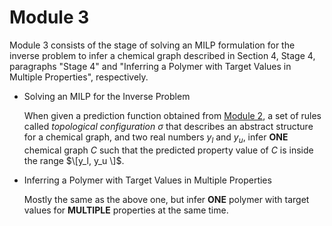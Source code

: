 # Module 3

Module 3 consists of the stage of solving an MILP formulation for the inverse problem to infer a chemical graph described in Section 4, Stage 4, paragraphs "Stage 4" and "Inferring a Polymer with Target Values in Multiple Properties", respectively.

- Solving an MILP for the Inverse Problem
  
  When given a prediction function obtained from [Module 2](Polymer/Module_2), a set of rules called *topological configuration* $\sigma$ that describes an abstract structure for a chemical graph, and two real numbers $y_l$ and $y_u$, infer **ONE** chemical graph $C$ such that the predicted property value of $C$ is inside the range $\[y_l, y_u  \]$.

- Inferring a Polymer with Target Values in Multiple Properties

  Mostly the same as the above one, but infer **ONE** polymer with target values for **MULTIPLE** properties at the same time.
